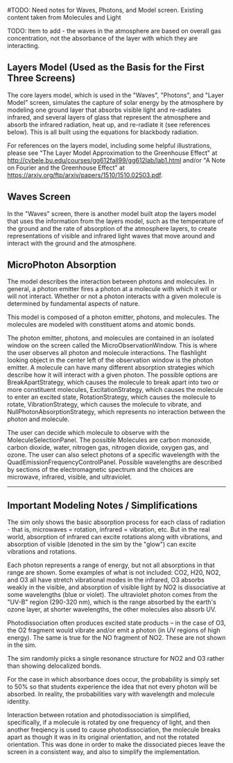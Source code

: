 #TODO: Need notes for Waves, Photons, and Model screen. Existing content taken from Molecules and Light

TODO: Item to add - the waves in the atmosphere are based on overall gas concentration, not the absorbance of the layer
with which they are interacting.

## Layers Model (Used as the Basis for the First Three Screens)

The core layers model, which is used in the "Waves", "Photons", and "Layer Model" screen, simulates the capture of solar
energy by the atmosphere by modeling one ground layer that absorbs visible  light and re-radiates infrared, and several
layers of glass that represent the atmosphere and absorb the infrared radiation, heat up, and re-radiate it (see
references below).  This is all built using the equations for blackbody radiation.  

For references on the layers model, including some helpful illustrations, please see "The Layer Model Approximation to
the Greenhouse Effect" at http://cybele.bu.edu/courses/gg612fall99/gg612lab/lab1.html and/or "A Note on Fourier and the
Greenhouse Effect" at https://arxiv.org/ftp/arxiv/papers/1510/1510.02503.pdf.

## Waves Screen

In the "Waves" screen, there is another model built atop the layers model that uses the information from the layers
model, such as the temperature of the ground and the rate of absorption of the atmosphere layers, to create
representations of visible and infrared light waves that move around and interact with the ground and the atmosphere.

## MicroPhoton Absorption

The model describes the interaction between photons and molecules.  In general, a photon emitter fires a
photon at a molecule with which it will or will not interact.  Whether or not a photon interacts with a given
molecule is determined by fundamental aspects of nature.

This model is composed of a photon emitter, photons, and molecules.  The molecules are modeled with constituent
atoms and atomic bonds.

The photon emitter, photons, and molecules are contained in an isolated window on the screen called the
MicroObservationWindow.  This is where the user observes all photon and molecule interactions.  The flashlight
looking object in the center left of the observation window is the photon emitter.
A molecule can have many different absorption strategies which describe how it will interact with a given
photon.  The possible options are BreakApartStrategy, which causes the molecule to break apart into two or more
constituent molecules, ExcitationStrategy, which causes the molecule to enter an excited state,
RotationStrategy, which causes the molecule to rotate, VibrationStrategy, which causes the molecule to vibrate,
and NullPhotonAbsorptionStrategy, which represents no interaction between the photon and molecule.

The user can decide which molecule to observe with the MoleculeSelectionPanel.  The possible Molecules are
carbon monoxide, carbon dioxide, water, nitrogen gas, nitrogen dioxide, oxygen gas, and ozone.  The user can
also select photons of a specific wavelength with the QuadEmissionFrequencyControlPanel.  Possible wavelengths
are described by sections of the electromagnetic spectrum and the choices are microwave, infrared, visible, and
ultraviolet.

----

## Important Modeling Notes / Simplifications

The sim only shows the basic absorption process for each class of radiation - that is, microwaves = rotation, infrared =
vibration, etc.  But in the real world, absorption of infrared can excite rotations along with vibrations, and
absorption of visible (denoted in the sim by the "glow") can excite vibrations and rotations.

Each photon represents a range of energy, but not all absorptions in that range are shown.  Some examples of what is not
included: CO2, H20, NO2, and O3 all have stretch vibrational modes in the infrared, O3 absorbs weakly in the visible,
and absorption of visible light by NO2 is dissociative at some wavelengths (blue or violet).  The ultraviolet photon
comes from the "UV-B" region (290-320 nm), which is the range absorbed by the earth's ozone layer, at shorter
wavelengths, the other molecules also absorb UV.

Photodissociation often produces excited state products – in the case of O3, the O2 fragment would vibrate and/or emit a
photon (in UV regions of high energy). The same is true for the NO fragment of NO2. These are not shown in the sim.

The sim randomly picks a single resonance structure for NO2 and O3 rather than showing delocalized bonds.

For the case in which absorbance does occur, the probability is simply set to 50% so that students experience the idea
that not every photon will be absorbed. In reality, the probabilities vary with wavelength and molecule identity.

Interaction between rotation and photodissociation is simplified, specifically, if a molecule is rotated by one
frequency of light, and then another freqiency is used to cause photodissociation, the molecule breaks apart as though
it was in its original orientation, and not the rotated orientation.  This was done in order to make the dissociated
pieces leave the screen in a consistent way, and also to simplify the implementation.
